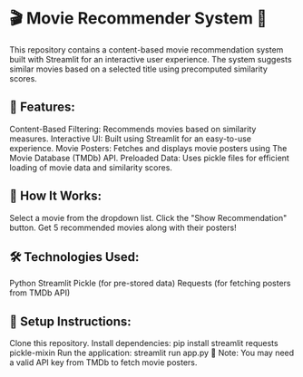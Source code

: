 # 🎬 Movie Recommender System 🎥
This repository contains a content-based movie recommendation system built with Streamlit for an interactive user experience. The system suggests similar movies based on a selected title using precomputed similarity scores.

## 🚀 Features:
Content-Based Filtering: Recommends movies based on similarity measures.
Interactive UI: Built using Streamlit for an easy-to-use experience.
Movie Posters: Fetches and displays movie posters using The Movie Database (TMDb) API.
Preloaded Data: Uses pickle files for efficient loading of movie data and similarity scores.
## 📌 How It Works:
Select a movie from the dropdown list.
Click the "Show Recommendation" button.
Get 5 recommended movies along with their posters!
## 🛠️ Technologies Used:
Python
Streamlit
Pickle (for pre-stored data)
Requests (for fetching posters from TMDb API)
## 🔧 Setup Instructions:
Clone this repository.
Install dependencies:
pip install streamlit requests pickle-mixin
Run the application:
streamlit run app.py
📌 Note: You may need a valid API key from TMDb to fetch movie posters.
